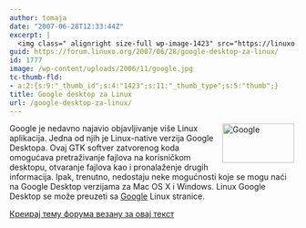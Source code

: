 ```yaml
---
author: tomaja
date: "2007-06-28T12:33:44Z"
excerpt: |
  <img class=" alignright size-full wp-image-1423" src="https://linuxo.org/wp-content/uploads/2006/11/google.jpg" alt="Google" title="Google" hspace="4" width="126" height="69" align="right" />Google je nedavno najavio objavljivanje vi&scaron;e Linux aplikacija. Jedna od njih je Linux-native verzija Google Desktopa. Ovaj GTK softver zatvorenog koda&nbsp; omogućava pretraživanje fajlova na korisničkom desktopu, otvaranje fajlova kao i pronalaženje drugih informacija. Ipak, trenutno, nedostaju neke mogućnosti koje se mogu naći na Google Desktop verzijama za Mac OS X i Windows. Linux Google Desktop se može preuzeti sa <a href="http://desktop.google.com/linux/" target="_blank" title="Google Desktop For Linux">Google</a> Linux stranice.
guid: https://forum.linuxo.org/2007/06/28/google-desktop-za-linux/
id: 1777
image: /wp-content/uploads/2006/11/google.jpg
tc-thumb-fld:
- a:2:{s:9:"_thumb_id";s:4:"1423";s:11:"_thumb_type";s:5:"thumb";}
title: Google desktop za Linux
url: /google-desktop-za-linux/
---
```

<img class=" alignright size-full wp-image-1423" src="https://linuxo.org/wp-content/uploads/2006/11/google.jpg" alt="Google" title="Google" hspace="4" width="126" height="69" align="right" />Google je nedavno najavio objavljivanje vi&scaron;e Linux aplikacija. Jedna od njih je Linux-native verzija Google Desktopa. Ovaj GTK softver zatvorenog koda&nbsp; omogućava pretraživanje fajlova na korisničkom desktopu, otvaranje fajlova kao i pronalaženje drugih informacija. Ipak, trenutno, nedostaju neke mogućnosti koje se mogu naći na Google Desktop verzijama za Mac OS X i Windows. Linux Google Desktop se može preuzeti sa <a href="http://desktop.google.com/linux/" target="_blank" title="Google Desktop For Linux">Google</a> Linux stranice.  
<!--break-->

[Креирај тему форума везану за овај текст](https://linuxo.org/nova-tema-na-forumu/?se_pid=1777)